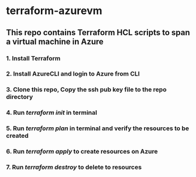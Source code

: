 ﻿# terraform-azurevm
## This repo contains Terraform HCL scripts to span a virtual machine in Azure
### 1. Install Terraform
### 2. Install AzureCLI and login to Azure from CLI
### 3. Clone this repo, Copy the ssh pub key file to the repo directory
### 4. Run *terraform init* in terminal
### 5. Run *terraform plan* in terminal and verify the resources to be created
### 6. Run *terraform apply* to create resources on Azure
### 7. Run *terraform destroy* to delete to resources
